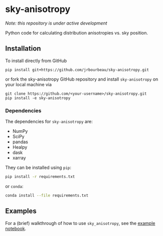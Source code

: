 # sky-anisotropy

_Note: this repository is under active development_

Python code for calculating distribution anisotropies vs. sky position.

## Installation

To install directly from GitHub

```
pip install git+https://github.com/jrbourbeau/sky-anisotropy.git
```

or fork the sky-anisotropy GitHub repository and install `sky-anisotropy` on your local machine via

```
git clone https://github.com/<your-username>/sky-anisotropy.git
pip install -e sky-anisotropy
```

### Dependencies

The dependencies for `sky-anisotropy` are:

- NumPy
- SciPy
- pandas
- Healpy
- dask
- xarray

They can be installed using `pip`:

```bash
pip install -r requirements.txt
```

or `conda`:

```bash
conda install --file requirements.txt
```

## Examples

For a (brief) walkthrough of how to use `sky_anisotropy`, see the [example notebook](example.ipynb).
